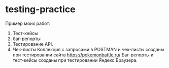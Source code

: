 # testing-practice
Пример моих работ:
1) Тест-кейсы
2) баг-репорты
3) Тестирование API.
4) Чек-листы
Коллекция с запросами в POSTMAN и чек-листы созданы при тестировании сайта https://pokemonbattle.ru/
Баг-репорты и тест-кейсы созданы при тестировании Яндекс Браузера.

